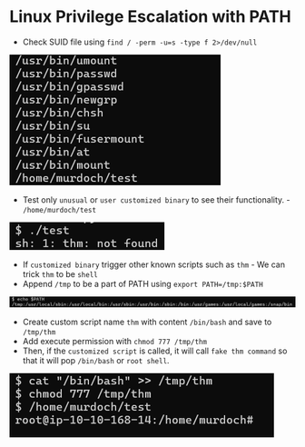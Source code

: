 # Linux Privilege Escalation with PATH
- Check SUID file using `find / -perm -u=s -type f 2>/dev/null`

<img src=img/suid.png>

- Test only `unusual` or `user customized binary` to see their functionality. - `/home/murdoch/test`

<img src=img/thm.png>

- If `customized binary` trigger other known scripts such as `thm` - We can trick `thm` to be `shell`
- Append `/tmp` to be a part of PATH using `export PATH=/tmp:$PATH` 

<img src=img/path.png>

- Create custom script name `thm` with content `/bin/bash` and save to `/tmp/thm`
- Add execute permission with `chmod 777 /tmp/thm`
- Then, if the `customized script` is called, it will call `fake thm command` so that it will pop `/bin/bash` or `root shell`.

<img src=img/popshell.png>